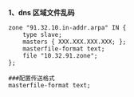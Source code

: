 **1、dns 区域文件乱码**
    
    zone "91.32.10.in-addr.arpa" IN {	
    	type slave;
        masters { XXX.XXX.XXX.XXX; };
        masterfile-format text;
    	file "10.32.91.zone";
    };
    
    ###配置传送格式
    masterfile-format text;

